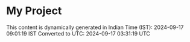 # My Project

This content is dynamically generated in Indian Time (IST): 2024-09-17 09:01:19 IST
Converted to UTC: 2024-09-17 03:31:19 UTC
